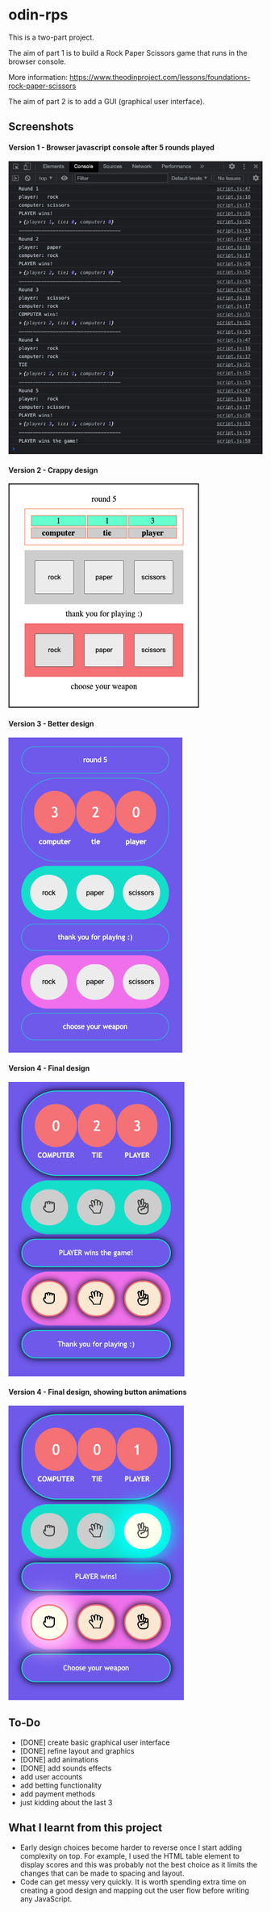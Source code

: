 # odin-rps

This is a two-part project.

The aim of part 1 is to build a Rock Paper Scissors game that runs in the browser console.

More information: https://www.theodinproject.com/lessons/foundations-rock-paper-scissors

The aim of part 2 is to add a GUI (graphical user interface).

## Screenshots

#### Version 1 - Browser javascript console after 5 rounds played

![screenshot after 5 rounds played](./screenshots/screenshot-1.png)

#### Version 2 - Crappy design

![screenshot after 5 rounds played](./screenshots/screenshot-2.png)

#### Version 3 - Better design

![screenshot after 5 rounds played](./screenshots/screenshot-3.png)

#### Version 4 - Final design

![screenshot after 5 rounds played](./screenshots/screenshot-4.png)

#### Version 4 - Final design, showing button animations

![screenshot showing button animations](./screenshots/screenshot-5.png)

## To-Do

- [DONE] create basic graphical user interface
- [DONE] refine layout and graphics
- [DONE] add animations
- [DONE] add sounds effects
- add user accounts
- add betting functionality
- add payment methods
- just kidding about the last 3

## What I learnt from this project

- Early design choices become harder to reverse once I start adding complexity on top. For example, I used the HTML table element to display scores and this was probably not the best choice as it limits the changes that can be made to spacing and layout.
- Code can get messy very quickly. It is worth spending extra time on creating a good design and mapping out the user flow before writing any JavaScript.

